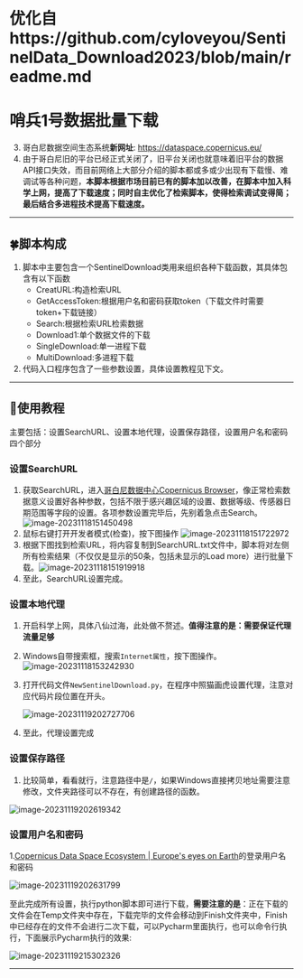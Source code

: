 # 优化自https://github.com/cyloveyou/SentinelData_Download2023/blob/main/readme.md

# 哨兵1号数据批量下载


3. 哥白尼数据空间生态系统**新网址**: https://dataspace.copernicus.eu/
4. 由于哥白尼旧的平台已经正式关闭了，旧平台关闭也就意味着旧平台的数据API接口失效，而目前网络上大部分介绍的脚本都或多或少出现有下载慢、难调试等各种问题，**本脚本根据市场目前已有的脚本加以改善，在脚本中加入科学上网，提高了下载速度；同时自主优化了检索脚本，使得检索调试变得简；最后结合多进程技术提高下载速度。**

---

## 🍀脚本构成

1. 脚本中主要包含一个SentinelDownload类用来组织各种下载函数，其具体包含有以下函数
   - CreatURL:构造检索URL
   - GetAccessToken:根据用户名和密码获取token（下载文件时需要token+下载链接）
   - Search:根据检索URL检索数据
   - Download1:单个数据文件的下载
   - SingleDownload:单一进程下载
   - MultiDownload:多进程下载
2. 代码入口程序包含了一些参数设置，具体设置教程见下文。

---

## 🌸使用教程

主要包括：设置SearchURL、设置本地代理，设置保存路径，设置用户名和密码四个部分

### 设置SearchURL

1. 获取SearchURL，进入[哥白尼数据中心Copernicus Browser](https://dataspace.copernicus.eu/browser/?zoom=3&lat=25.95804&lng=0&themeId=DEFAULT-THEME&visualizationUrl=https%3A%2F%2Fsh.dataspace.copernicus.eu%2Fogc%2Fwms%2Fa91f72b5-f393-4320-bc0f-990129bd9e63&datasetId=S2_L2A_CDAS&demSource3D="MAPZEN"&cloudCoverage=30)，像正常检索数据意义设置好各种参数，包括不限于感兴趣区域的设置、数据等级、传感器日期范围等字段的设置。各项参数设置完毕后，先别着急点击Search。
   ![image-20231118151450498](https://markdownf.oss-cn-shanghai.aliyuncs.com/mdimg/202311181514712.png)
2. 鼠标右键打开开发者模式(检查)，按下图操作
   ![image-20231118151722972](https://markdownf.oss-cn-shanghai.aliyuncs.com/mdimg/202311181517068.png)
3. 根据下图找到检索URL，将内容复制到SearchURL.txt文件中，脚本将对左侧所有检索结果（不仅仅是显示的50条，包括未显示的Load more）进行批量下载。![image-20231118151919918](https://mmbiz.qpic.cn/mmbiz_png/OTZgt9MuxqeNGKjz4wGrF4gvqMmIEgJLgR7KE0KadNs6UoTV0orsJOGf2FibXQalicYPAswCMNh8h8fQUru9fQeQ/640?wx_fmt=png&from=appmsg)
4. 至此，SearchURL设置完成。

### 设置本地代理

1. 开启科学上网，具体八仙过海，此处做不赘述。**值得注意的是：需要保证代理流量足够**

2. Windows自带搜索框，搜索`Internet属性`，按下图操作。
   ![image-20231118153242930](https://markdownf.oss-cn-shanghai.aliyuncs.com/mdimg/202311181532045.png)

3. 打开代码文件`NewSentinelDownload.py`，在程序中照猫画虎设置代理，注意对应代码片段位置在开头。

   ![image-20231119202727706](https://markdownf.oss-cn-shanghai.aliyuncs.com/mdimg/202311192027753.png)

4. 至此，代理设置完成

### 设置保存路径

1. 比较简单，看看就行，注意路径中是`/`，如果Windows直接拷贝地址需要注意修改，文件夹路径可以不存在，有创建路径的函数。

![image-20231119202619342](https://markdownf.oss-cn-shanghai.aliyuncs.com/mdimg/202311192026382.png)

### 设置用户名和密码

1.[Copernicus Data Space Ecosystem | Europe's eyes on Earth](https://dataspace.copernicus.eu/)的登录用户名和密码

![image-20231119202631799](https://markdownf.oss-cn-shanghai.aliyuncs.com/mdimg/202311192026840.png)

至此完成所有设置，执行python脚本即可进行下载，**需要注意的是**：正在下载的文件会在Temp文件夹中存在，下载完毕的文件会移动到Finish文件夹中，Finish中已经存在的文件不会进行二次下载，可以Pycharm里面执行，也可以命令行执行，下面展示Pycharm执行的效果:

![image-20231119215302326](https://markdownf.oss-cn-shanghai.aliyuncs.com/mdimg/202311192153412.png)

---
